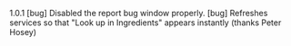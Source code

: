 1.0.1
    [bug] Disabled the report bug window properly.
    [bug] Refreshes services so that "Look up in Ingredients" appears instantly (thanks Peter Hosey)